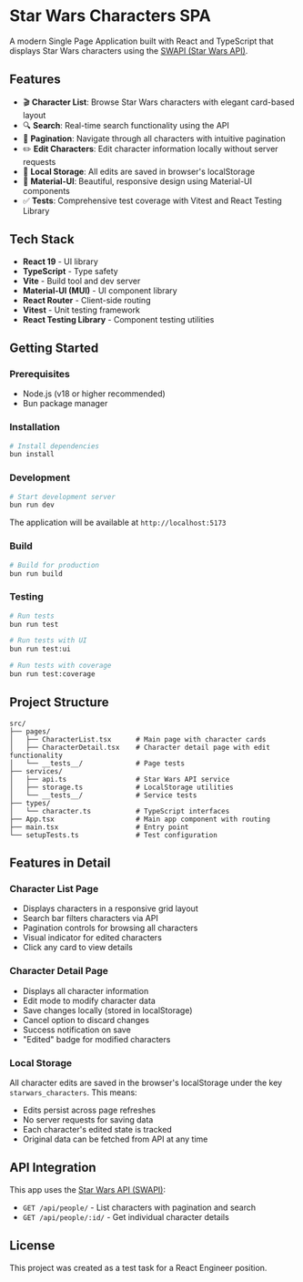 # Star Wars Characters SPA

A modern Single Page Application built with React and TypeScript that displays Star Wars characters using the [SWAPI (Star Wars API)](https://swapi.py4e.com/).

## Features

- 🎬 **Character List**: Browse Star Wars characters with elegant card-based layout
- 🔍 **Search**: Real-time search functionality using the API
- 📄 **Pagination**: Navigate through all characters with intuitive pagination
- ✏️ **Edit Characters**: Edit character information locally without server requests
- 💾 **Local Storage**: All edits are saved in browser's localStorage
- 🎨 **Material-UI**: Beautiful, responsive design using Material-UI components
- ✅ **Tests**: Comprehensive test coverage with Vitest and React Testing Library

## Tech Stack

- **React 19** - UI library
- **TypeScript** - Type safety
- **Vite** - Build tool and dev server
- **Material-UI (MUI)** - UI component library
- **React Router** - Client-side routing
- **Vitest** - Unit testing framework
- **React Testing Library** - Component testing utilities

## Getting Started

### Prerequisites

- Node.js (v18 or higher recommended)
- Bun package manager

### Installation

```bash
# Install dependencies
bun install
```

### Development

```bash
# Start development server
bun run dev
```

The application will be available at `http://localhost:5173`

### Build

```bash
# Build for production
bun run build
```

### Testing

```bash
# Run tests
bun run test

# Run tests with UI
bun run test:ui

# Run tests with coverage
bun run test:coverage
```

## Project Structure

```
src/
├── pages/
│   ├── CharacterList.tsx      # Main page with character cards
│   ├── CharacterDetail.tsx    # Character detail page with edit functionality
│   └── __tests__/             # Page tests
├── services/
│   ├── api.ts                 # Star Wars API service
│   ├── storage.ts             # LocalStorage utilities
│   └── __tests__/             # Service tests
├── types/
│   └── character.ts           # TypeScript interfaces
├── App.tsx                    # Main app component with routing
├── main.tsx                   # Entry point
└── setupTests.ts              # Test configuration
```

## Features in Detail

### Character List Page

- Displays characters in a responsive grid layout
- Search bar filters characters via API
- Pagination controls for browsing all characters
- Visual indicator for edited characters
- Click any card to view details

### Character Detail Page

- Displays all character information
- Edit mode to modify character data
- Save changes locally (stored in localStorage)
- Cancel option to discard changes
- Success notification on save
- "Edited" badge for modified characters

### Local Storage

All character edits are saved in the browser's localStorage under the key `starwars_characters`. This means:
- Edits persist across page refreshes
- No server requests for saving data
- Each character's edited state is tracked
- Original data can be fetched from API at any time

## API Integration

This app uses the [Star Wars API (SWAPI)](https://swapi.py4e.com/):
- `GET /api/people/` - List characters with pagination and search
- `GET /api/people/:id/` - Get individual character details

## License

This project was created as a test task for a React Engineer position.
